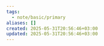 ```yaml
---
tags:
  - note/basic/primary
aliases: []
created: 2025-05-31T20:56:46+03:00
updated: 2025-05-31T20:56:46+03:00
---
```


